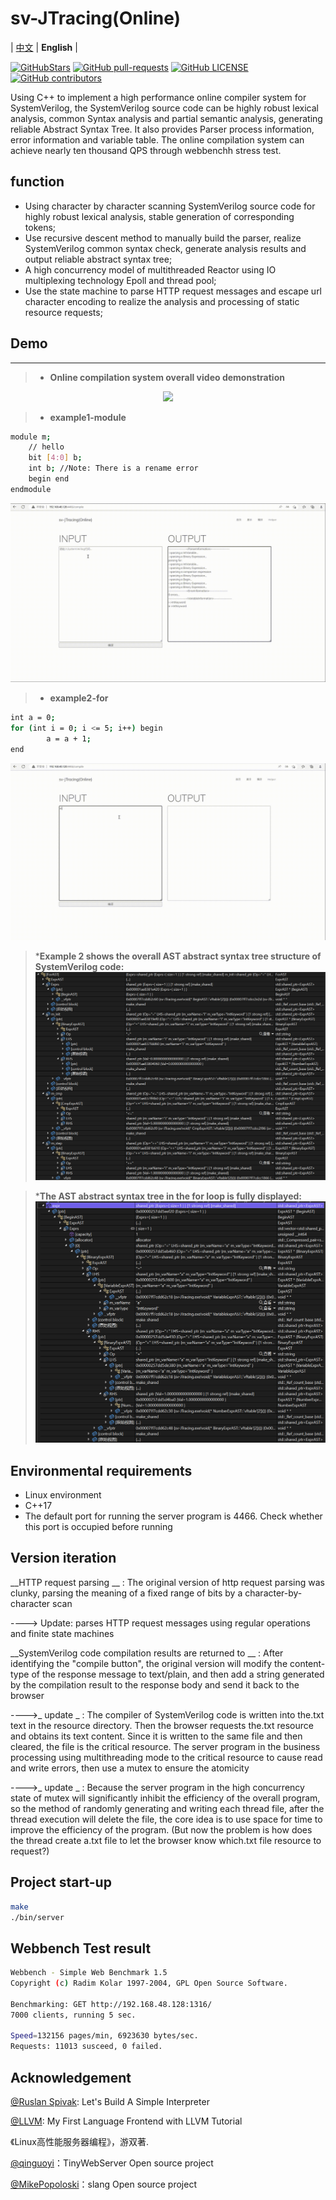 # sv-JTracing(Online)

| [中文](readme.md) | **English** |

[![GitHubStars](https://img.shields.io/github/stars/AllwenWeill/sv-JTracing_Online?logo=GitHub)](https://github.com/AllwenWeill/sv-JTracing_Online/stargazers)
[![GitHub pull-requests](https://img.shields.io/github/issues-pr/AllwenWeill/sv-JTracing_Online.svg)](https://github.com/AllwenWeill/sv-JTracing_Online/pulls)
[![GitHub LICENSE](https://img.shields.io/github/license/AllwenWeill/sv-JTracing_Online.svg)](https://github.com/AllwenWeill/sv-JTracing_Online/blob/master/LICENSE)
[![GitHub contributors](https://img.shields.io/github/contributors/AllwenWeill/sv-JTracing_Online.svg)](https://github.com/AllwenWeill/sv-JTracing_Online/graphs/contributors)

Using C++ to implement a high performance online compiler system for SystemVerilog, the SystemVerilog source code can be highly robust lexical analysis, common Syntax analysis and partial semantic analysis, generating reliable Abstract Syntax Tree. It also provides Parser process information, error information and variable table. The online compilation system can achieve nearly ten thousand QPS through webbenchh stress test.

## function

* Using character by character scanning SystemVerilog source code for highly robust lexical analysis, stable generation of corresponding tokens;
* Use recursive descent method to manually build the parser, realize SystemVerilog common syntax check, generate analysis results and output reliable abstract syntax tree;
* A high concurrency model of multithreaded Reactor using IO multiplexing technology Epoll and thread pool;
* Use the state machine to parse HTTP request messages and escape url character encoding to realize the analysis and processing of static resource requests;

## Demo

----------
> * __Online compilation system overall video demonstration__
<div align=center><img src="https://github.com/AllwenWeill/IMG/blob/main/video_show.gif" height="429"/> </div>

> * __example1-module__
```bash
module m;
    // hello
    bit [4:0] b;
    int b; //Note: There is a rename error
    begin end
endmodule
```
![image](https://github.com/AllwenWeill/IMG/blob/main/vedio_medule.gif)

> * __example2-for__
```bash
int a = 0;
for (int i = 0; i <= 5; i++) begin
        a = a + 1;
end
```
![image](https://github.com/AllwenWeill/IMG/blob/main/video_for.gif)

> *__Example 2 shows the overall AST abstract syntax tree structure of SystemVerilog code:__
![image](https://github.com/AllwenWeill/IMG/blob/main/AST_whole.png)

> *__The AST abstract syntax tree in the for loop is fully displayed:__
![image](https://github.com/AllwenWeill/IMG/blob/main/AST_for.png)

## Environmental requirements

* Linux environment
* C++17
* The default port for running the server program is 4466. Check whether this port is occupied before running

## Version iteration

__HTTP request parsing __ :
The original version of http request parsing was clunky, parsing the meaning of a fixed range of bits by a character-by-character scan

----> Update: parses HTTP request messages using regular operations and finite state machines

__SystemVerilog code compilation results are returned to __ :
After identifying the "compile button", the original version will modify the content-type of the response message to text/plain, and then add a string generated by the compilation result to the response body and send it back to the browser

---->_ update _ : The compiler of SystemVerilog code is written into the.txt text in the resource directory. Then the browser requests the.txt resource and obtains its text content. Since it is written to the same file and then cleared, the file is the critical resource. The server program in the business processing using multithreading mode to the critical resource to cause read and write errors, then use a mutex to ensure the atomicity

---->_ update _ : Because the server program in the high concurrency state of mutex will significantly inhibit the efficiency of the overall program, so the method of randomly generating and writing each thread file, after the thread execution will delete the file, the core idea is to use space for time to improve the efficiency of the program. (But now the problem is how does the thread create a.txt file to let the browser know which.txt file resource to request?)

## Project start-up
```bash
make
./bin/server
```

## Webbench Test result

```bash
Webbench - Simple Web Benchmark 1.5
Copyright (c) Radim Kolar 1997-2004, GPL Open Source Software.

Benchmarking: GET http://192.168.48.128:1316/
7000 clients, running 5 sec.

Speed=132156 pages/min, 6923630 bytes/sec.
Requests: 11013 susceed, 0 failed.
```

## Acknowledgement

[@Ruslan Spivak](https://github.com/rspivak/): Let's Build A Simple Interpreter

[@LLVM](https://llvm.org/docs/tutorial/MyFirstLanguageFrontend/index.html): My First Language Frontend with LLVM Tutorial

《Linux高性能服务器编程》，游双著.

[@qinguoyi](https://github.com/qinguoyi/TinyWebServer)：TinyWebServer Open source project

[@MikePopoloski](https://github.com/MikePopoloski/slang)：slang Open source project

